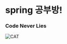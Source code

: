 # spring 공부방!

### Code Never Lies

![CAT](https://t1.daumcdn.net/cfile/tistory/9940DB4C5EEB9D0018)
